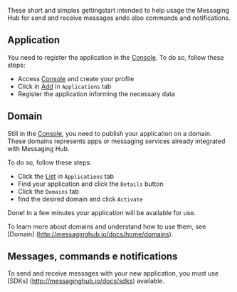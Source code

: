 These short and simples gettingstart intended to help usage the Messaging Hub for send and receive messages ando also commands and notifications.

## Application

You need to register the application in the [Console](http://messaginghub.io/home/console). To do so, follow these steps:

- Access [Console](http://messaginghub.io/home/console) and create your profile
- Click in [Add](http://messaginghub.io/application/add) in `Applications` tab
- Register the application informing the necessary data

## Domain

Still in the [Console](http://messaginghub.io/home/console), you need to publish your application on a domain. These domains represents apps or messaging services already integrated with Messaging Hub.

To do so, follow these steps:
- Click the [List](http://messaginghub.io/application/list)  in `Applications` tab
- Find your application and click the `Details` button
- Click the `Domains` tab
- find the desired domain and click `Activate`

Done! In a few minutes your application will be available for use.

To learn more about domains and understand how to use them, see [Domain] (http://messaginghub.io/docs/home/domains).

## Messages, commands e notifications

To send and receive messages with your new application, you must use [SDKs] (http://messaginghub.io/docs/sdks) available.
